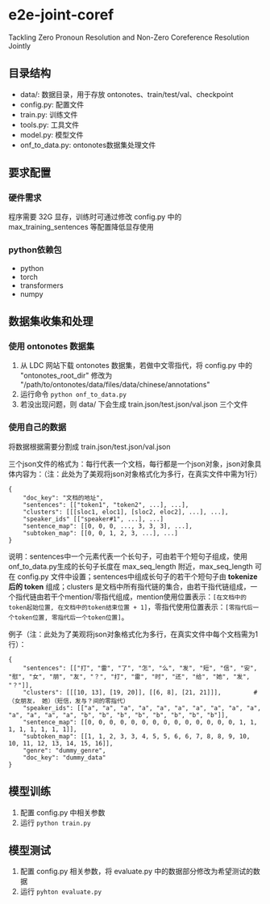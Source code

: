 # e2e-joint-coref

Tackling Zero Pronoun Resolution and Non-Zero Coreference Resolution Jointly

## 目录结构

+ data/: 数据目录，用于存放 ontonotes、train/test/val、checkpoint
+ config.py: 配置文件
+ train.py: 训练文件
+ tools.py: 工具文件
+ model.py: 模型文件
+ onf_to_data.py: ontonotes数据集处理文件

## 要求配置

### 硬件需求

程序需要 32G 显存，训练时可通过修改 config.py 中的 max_training_sentences 等配置降低显存使用

### python依赖包

+ python
+ torch
+ transformers
+ numpy


## 数据集收集和处理

### 使用 ontonotes 数据集

1. 从 LDC 网站下载 ontonotes 数据集，若做中文零指代，将 config.py 中的 "ontonotes_root_dir" 修改为 "/path/to/ontonotes/data/files/data/chinese/annotations"
2. 运行命令 ```python onf_to_data.py```
3. 若没出现问题，则 data/ 下会生成 train.json/test.json/val.json 三个文件

### 使用自己的数据

将数据根据需要分割成 train.json/test.json/val.json

三个json文件的格式为：每行代表一个文档，每行都是一个json对象，json对象具体内容为：（注：此处为了美观将json对象格式化为多行，在真实文件中需为1行）

```
{
    "doc_key": "文档的地址", 
    "sentences": [["token1", "token2", ...], ...],
    "clusters": [[[sloc1, eloc1], [sloc2, eloc2], ...], ...],
    "speaker_ids" [["speaker#1", ...], ...]
    "sentence_map": [[0, 0, 0, ..., 3, 3, 3], ...],
    "subtoken_map": [[0, 0, 1, 2, 3, ...], ...]
}
```

说明：sentences中一个元素代表一个长句子，可由若干个短句子组成，使用onf_to_data.py生成的长句子长度在 max_seq_length 附近，max_seq_length 可在 config.py 文件中设置；sentences中组成长句子的若干个短句子由 **tokenize 后的 token** 组成；clusters 是文档中所有指代链的集合，由若干指代链组成，一个指代链由若干个mention/零指代组成，mention使用位置表示：`[在文档中的token起始位置, 在文档中的token结束位置 + 1]`，零指代使用位置表示：`[零指代后一个token位置, 零指代后一个token位置]`。

例子（注：此处为了美观将json对象格式化为多行，在真实文件中每个文档需为1行）：


```
{
    "sentences": [["打", "雷", "了", "怎", "么", "发", "短", "信", "安", "慰", "女", "朋", "友", "？", "打", "雷", "时", "还", "给", "她", "发", "？"]],
    "clusters": [[[10, 13], [19, 20]], [[6, 8], [21, 21]]],         # （女朋友， 她）（短信，发与？间的零指代）
    "speaker_ids": [["a", "a", "a", "a", "a", "a", "a", "a", "a", "a", "a", "a", "a", "a", "b", "b", "b", "b", "b", "b", "b", "b"]],
    "sentence_map": [[0, 0, 0, 0, 0, 0, 0, 0, 0, 0, 0, 0, 0, 0, 1, 1, 1, 1, 1, 1, 1, 1]],
    "subtoken_map": [[1, 1, 2, 3, 3, 4, 5, 5, 6, 6, 7, 8, 8, 9, 10, 10, 11, 12, 13, 14, 15, 16]],
    "genre": "dummy_genre",
    "doc_key": "dummy_data"
}
```

## 模型训练

1. 配置 config.py 中相关参数
2. 运行 ```python train.py```


## 模型测试

1. 配置 config.py 相关参数，将 evaluate.py 中的数据部分修改为希望测试的数据
2. 运行 ```pyhton evaluate.py```

